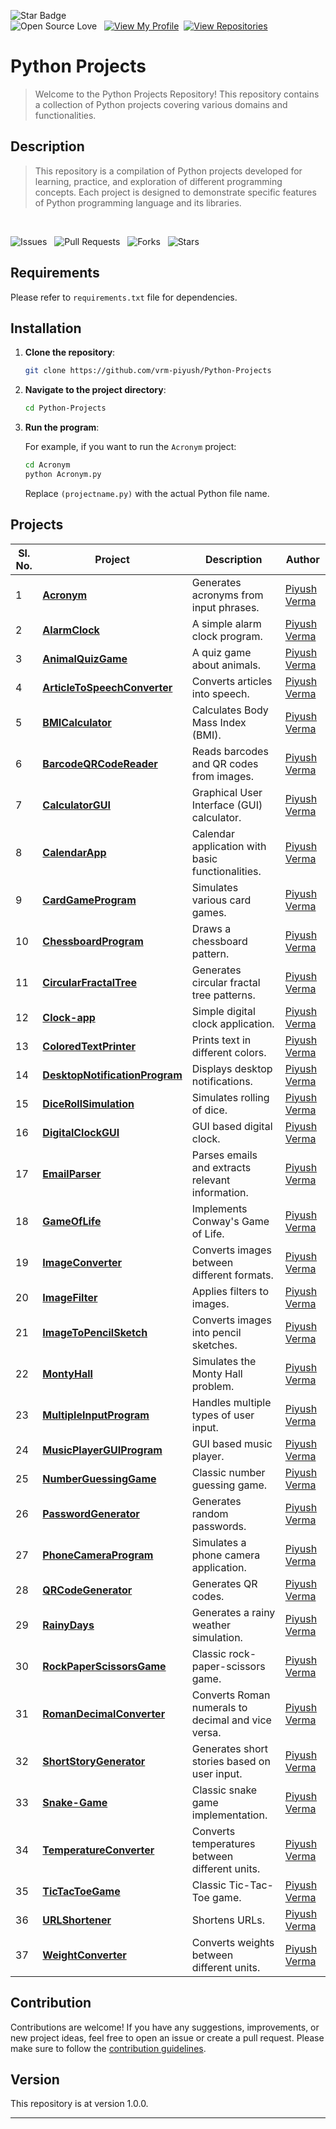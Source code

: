 ![Star Badge](https://img.shields.io/static/v1?label=%F0%9F%8C%9F&message=If%20Useful&style=style=flat&color=BC4E99)  
![Open Source Love](https://badges.frapsoft.com/os/v1/open-source.svg?v=103) &nbsp; [![View My Profile](https://img.shields.io/badge/View-My_Profile-green?logo=GitHub)](https://github.com/vrm-piyush)&nbsp; [![View Repositories](https://img.shields.io/badge/View-My_Repositories-blue?logo=GitHub)](https://github.com/vrm-piyush?tab=repositories)

# Python Projects

> Welcome to the Python Projects Repository! This repository contains a collection of Python projects covering various domains and functionalities.

## Description

> This repository is a compilation of Python projects developed for learning, practice, and exploration of different programming concepts. Each project is designed to demonstrate specific features of Python programming language and its libraries.

<br>

![Issues](https://img.shields.io/github/issues/vrm-piyush/python-projects?style=social&logo=github) &nbsp;
![Pull Requests](https://img.shields.io/github/issues-pr/vrm-piyush/python-projects?style=social&logo=github) &nbsp;
![Forks](https://img.shields.io/github/forks/vrm-piyush/python-projects?style=social&logo=github) &nbsp;
![Stars](https://img.shields.io/github/stars/vrm-piyush/python-projects?style=social&logo=github) &nbsp;

## Requirements

Please refer to `requirements.txt` file for dependencies.

## Installation

1. **Clone the repository**:

   ```bash
   git clone https://github.com/vrm-piyush/Python-Projects
   ```

2. **Navigate to the project directory**:

   ```bash
   cd Python-Projects
   ```

3. **Run the program**:

   For example, if you want to run the `Acronym` project:

   ```bash
   cd Acronym
   python Acronym.py
   ```

   Replace `(projectname.py)` with the actual Python file name.

## Projects

| Sl. No. | Project                                                       | Description                                        | Author                                        |
| ------- | ------------------------------------------------------------- | -------------------------------------------------- | --------------------------------------------- |
| 1       | **[Acronym](Acronym/)**                                       | Generates acronyms from input phrases.             | [Piyush Verma](https://github.com/vrm-piyush) |
| 2       | **[AlarmClock](AlarmClock/)**                                 | A simple alarm clock program.                      | [Piyush Verma](https://github.com/vrm-piyush) |
| 3       | **[AnimalQuizGame](AnimalQuizGame/)**                         | A quiz game about animals.                         | [Piyush Verma](https://github.com/vrm-piyush) |
| 4       | **[ArticleToSpeechConverter](ArticleToSpeechConverter/)**     | Converts articles into speech.                     | [Piyush Verma](https://github.com/vrm-piyush) |
| 5       | **[BMICalculator](BMICalculator/)**                           | Calculates Body Mass Index (BMI).                  | [Piyush Verma](https://github.com/vrm-piyush) |
| 6       | **[BarcodeQRCodeReader](BarcodeQRCodeReader/)**               | Reads barcodes and QR codes from images.           | [Piyush Verma](https://github.com/vrm-piyush) |
| 7       | **[CalculatorGUI](CalculatorGUI/)**                           | Graphical User Interface (GUI) calculator.         | [Piyush Verma](https://github.com/vrm-piyush) |
| 8       | **[CalendarApp](CalendarApp/)**                               | Calendar application with basic functionalities.   | [Piyush Verma](https://github.com/vrm-piyush) |
| 9       | **[CardGameProgram](CardGameProgram/)**                       | Simulates various card games.                      | [Piyush Verma](https://github.com/vrm-piyush) |
| 10      | **[ChessboardProgram](ChessboardProgram/)**                   | Draws a chessboard pattern.                        | [Piyush Verma](https://github.com/vrm-piyush) |
| 11      | **[CircularFractalTree](CircularFractalTree/)**               | Generates circular fractal tree patterns.          | [Piyush Verma](https://github.com/vrm-piyush) |
| 12      | **[Clock-app](Clock-app/)**                                   | Simple digital clock application.                  | [Piyush Verma](https://github.com/vrm-piyush) |
| 13      | **[ColoredTextPrinter](ColoredTextPrinter/)**                 | Prints text in different colors.                   | [Piyush Verma](https://github.com/vrm-piyush) |
| 14      | **[DesktopNotificationProgram](DesktopNotificationProgram/)** | Displays desktop notifications.                    | [Piyush Verma](https://github.com/vrm-piyush) |
| 15      | **[DiceRollSimulation](DiceRollSimulation/)**                 | Simulates rolling of dice.                         | [Piyush Verma](https://github.com/vrm-piyush) |
| 16      | **[DigitalClockGUI](DigitalClockGUI/)**                       | GUI based digital clock.                           | [Piyush Verma](https://github.com/vrm-piyush) |
| 17      | **[EmailParser](EmailParser/)**                               | Parses emails and extracts relevant information.   | [Piyush Verma](https://github.com/vrm-piyush) |
| 18      | **[GameOfLife](GameOfLife/)**                                 | Implements Conway's Game of Life.                  | [Piyush Verma](https://github.com/vrm-piyush) |
| 19      | **[ImageConverter](ImageConverter/)**                         | Converts images between different formats.         | [Piyush Verma](https://github.com/vrm-piyush) |
| 20      | **[ImageFilter](ImageFilter/)**                               | Applies filters to images.                         | [Piyush Verma](https://github.com/vrm-piyush) |
| 21      | **[ImageToPencilSketch](ImageToPencilSketch/)**               | Converts images into pencil sketches.              | [Piyush Verma](https://github.com/vrm-piyush) |
| 22      | **[MontyHall](MontyHall/)**                                   | Simulates the Monty Hall problem.                  | [Piyush Verma](https://github.com/vrm-piyush) |
| 23      | **[MultipleInputProgram](MultipleInputProgram/)**             | Handles multiple types of user input.              | [Piyush Verma](https://github.com/vrm-piyush) |
| 24      | **[MusicPlayerGUIProgram](MusicPlayerGUIProgram/)**           | GUI based music player.                            | [Piyush Verma](https://github.com/vrm-piyush) |
| 25      | **[NumberGuessingGame](NumberGuessingGame/)**                 | Classic number guessing game.                      | [Piyush Verma](https://github.com/vrm-piyush) |
| 26      | **[PasswordGenerator](PasswordGenerator/)**                   | Generates random passwords.                        | [Piyush Verma](https://github.com/vrm-piyush) |
| 27      | **[PhoneCameraProgram](PhoneCameraProgram/)**                 | Simulates a phone camera application.              | [Piyush Verma](https://github.com/vrm-piyush) |
| 28      | **[QRCodeGenerator](QRCodeGenerator/)**                       | Generates QR codes.                                | [Piyush Verma](https://github.com/vrm-piyush) |
| 29      | **[RainyDays](RainyDays/)**                                   | Generates a rainy weather simulation.              | [Piyush Verma](https://github.com/vrm-piyush) |
| 30      | **[RockPaperScissorsGame](RockPaperScissorsGame/)**           | Classic rock-paper-scissors game.                  | [Piyush Verma](https://github.com/vrm-piyush) |
| 31      | **[RomanDecimalConverter](RomanDecimalConverter/)**           | Converts Roman numerals to decimal and vice versa. | [Piyush Verma](https://github.com/vrm-piyush) |
| 32      | **[ShortStoryGenerator](ShortStoryGenerator/)**               | Generates short stories based on user input.       | [Piyush Verma](https://github.com/vrm-piyush) |
| 33      | **[Snake-Game](Snake-Game/)**                                 | Classic snake game implementation.                 | [Piyush Verma](https://github.com/vrm-piyush) |
| 34      | **[TemperatureConverter](TemperatureConverter/)**             | Converts temperatures between different units.     | [Piyush Verma](https://github.com/vrm-piyush) |
| 35      | **[TicTacToeGame](TicTacToeGame/)**                           | Classic Tic-Tac-Toe game.                          | [Piyush Verma](https://github.com/vrm-piyush) |
| 36      | **[URLShortener](URLShortener/)**                             | Shortens URLs.                                     | [Piyush Verma](https://github.com/vrm-piyush) |
| 37      | **[WeightConverter](WeightConverter/)**                       | Converts weights between different units.          | [Piyush Verma](https://github.com/vrm-piyush) |

## Contribution

Contributions are welcome! If you have any suggestions, improvements, or new project ideas, feel free to open an issue or create a pull request. Please make sure to follow the [contribution guidelines](CONTRIBUTING.md).

## Version

This repository is at version 1.0.0.

---
